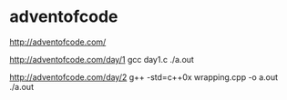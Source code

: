 # adventofcode
http://adventofcode.com/

http://adventofcode.com/day/1
gcc day1.c
./a.out

http://adventofcode.com/day/2
g++ -std=c++0x wrapping.cpp -o a.out
./a.out